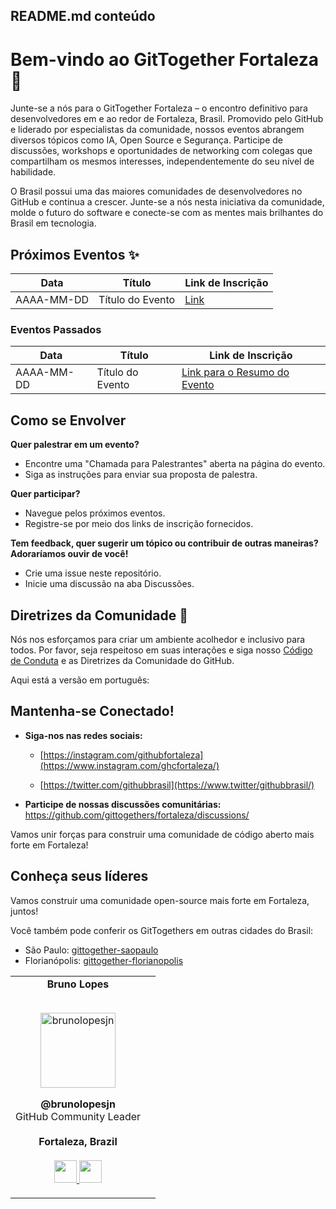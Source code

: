 ## README.md conteúdo

# Bem-vindo ao GitTogether Fortaleza 🚀

Junte-se a nós para o GitTogether Fortaleza – o encontro definitivo para desenvolvedores em e ao redor de Fortaleza, Brasil. Promovido pelo GitHub e liderado por especialistas da comunidade, nossos eventos abrangem diversos tópicos como IA, Open Source e Segurança. Participe de discussões, workshops e oportunidades de networking com colegas que compartilham os mesmos interesses, independentemente do seu nível de habilidade.

O Brasil possui uma das maiores comunidades de desenvolvedores no GitHub e continua a crescer. Junte-se a nós nesta iniciativa da comunidade, molde o futuro do software e conecte-se com as mentes mais brilhantes do Brasil em tecnologia.

## Próximos Eventos ✨

| Data | Título | Link de Inscrição |
|------------|-------------|-------------------|
| AAAA-MM-DD | Título do Evento | [Link]() |

### Eventos Passados

| Data | Título | Link de Inscrição |
|------------|-------------|---------------------|
| AAAA-MM-DD | Título do Evento | [Link para o Resumo do Evento]() |

## Como se Envolver

**Quer palestrar em um evento?**
- Encontre uma "Chamada para Palestrantes" aberta na página do evento.
- Siga as instruções para enviar sua proposta de palestra.

**Quer participar?**
- Navegue pelos próximos eventos.
- Registre-se por meio dos links de inscrição fornecidos.

**Tem feedback, quer sugerir um tópico ou contribuir de outras maneiras? Adoraríamos ouvir de você!**
- Crie uma issue neste repositório.
- Inicie uma discussão na aba Discussões.

## Diretrizes da Comunidade 🤝

Nós nos esforçamos para criar um ambiente acolhedor e inclusivo para todos. Por favor, seja respeitoso em suas interações e siga nosso [Código de Conduta](link) e as Diretrizes da Comunidade do GitHub.

Aqui está a versão em português:

## Mantenha-se Conectado!

*   **Siga-nos nas redes sociais:**
    
    *   [https://instagram.com/githubfortaleza](https://www.instagram.com/ghcfortaleza/)
        
    *   [https://twitter.com/githubbrasil](https://www.twitter/githubbrasil/)
        
*   **Participe de nossas discussões comunitárias:** https://github.com/gittogethers/fortaleza/discussions/
    

Vamos unir forças para construir uma comunidade de código aberto mais forte em Fortaleza!

Conheça seus líderes
--------------------
<table align="center">
  <tr align="center">
    <td>
      <strong>Bruno Lopes</strong>
      <p align="center">
        <br>
        <a href="https://www.instagram.com/brunolopesjn/">
          <img src="https://avatars.githubusercontent.com/u/104230771?v=4"  height="120" alt="brunolopesjn">
        </a>
      </p>
      <p align="center">
        <strong>@brunolopesjn</strong><br>
        GitHub Community Leader<br>
        <br><strong>Fortaleza, Brazil</strong><br>
        <br>
        <a href="https://github.com/brunolopesjn">
          <img src="http://www.iconninja.com/files/241/825/211/round-collaboration-social-github-code-circle-network-icon.svg" width="36" height = "36"/>
        </a>
        <a href="https://www.linkedin.com/in/brunolopesjn/">
          <img src="http://www.iconninja.com/files/863/607/751/network-linkedin-social-connection-circular-circle-media-icon.svg" width="36" height="36"/>
        </a>
      </p>
    </td>
    <td>
    </td>


Vamos construir uma comunidade open-source mais forte em Fortaleza, juntos!

Você também pode conferir os GitTogethers em outras cidades do Brasil:

- São Paulo: [gittogether-saopaulo](https://github.com/gittogether/saopaulo)
- Florianópolis: [gittogether-florianopolis](https://github.com/gittogether/florianopolis)
